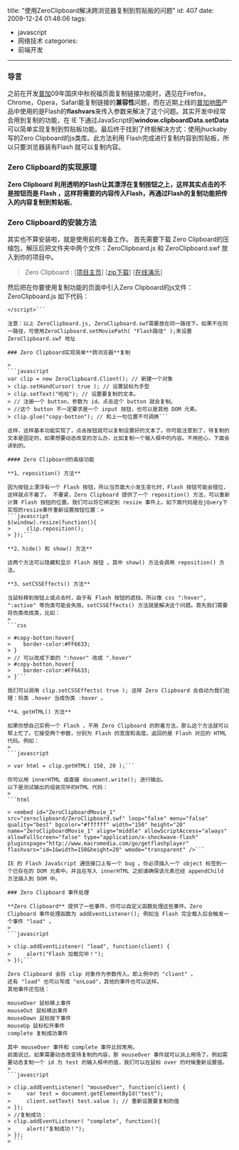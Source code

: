title: "使用ZeroClipboard解决跨浏览器复制到剪贴板的问题"
id: 407
date: 2009-12-24 01:48:06
tags:
- javascript
- 网络技术
categories:
- 前端开发
---
### 导言

之前在开发[普加](http://www.pujia.com)09年国庆中秋祝福页面复制链接功能时，遇见在Firefox，Chrome，Opera，Safari能复制链接的**兼容性**问题，而在近期上线的[普加地图](http://ditu.pujia.com/preview)产品中使用的是Flash的**flashvars**来传入参数来解决了这个问题。其实开发中经常会用到复制的功能，在 IE 下通过JavaScript的**window.clipboardData.setData**可以简单实现复制到剪贴板功能。最后终于找到了终极解决方式：使用jhuckaby写的Zero Clipboard的js类库。此方法利用 Flash完成进行复制内容到剪贴板，所以只要浏览器装有Flash 就可以复制内容。

### Zero Clipboard的实现原理

**Zero Clipboard **利用透明的Flash让其漂浮在复制按钮之上，这样其实点击的不是按钮而是 Flash ，这样将需要的内容传入Flash，再通过Flash的复制功能把传入的内容复制到**剪贴板**。

### Zero Clipboard的安装方法

其实也不算安装啦，就是使用前的准备工作。
首先需要下载 Zero Clipboard的压缩包，解压后把文件夹中两个文件：ZeroClipboard.js 和 ZeroClipboard.swf 放入到你的项目中。
> Zero Clipboard : [[项目主页](http://code.google.com/p/zeroclipboard/)] [[zip下载](http://code.google.com/p/zeroclipboard/downloads/list)] [[在线演示](http://bowser.macminicolo.net/~jhuckaby/zeroclipboard/)]
<!--more-->
然后把在你要使用复制功能的页面中引入Zero Clipboard的js文件：ZeroClipboard.js 
如下代码：
> 
```html"><script type="text/javascript" src="ZeroClipboard.js
</script>```

注意：以上 ZeroClipboard.js, ZeroClipboard.swf需要放在同一路径下。如果不在同一路径，可使用ZeroClipboard.setMoviePath( "Flash路径" );来设置ZeroClipboard.swf 地址

### Zero Clipboard实现简单**跨浏览器**复制

> 
```javascript
var clip = new ZeroClipboard.Client(); // 新建一个对象
> clip.setHandCursor( true ); // 设置鼠标为手型
> clip.setText("哈哈"); // 设置要复制的文本。
> // 注册一个 button，参数为 id。点击这个 button 就会复制。
> //这个 button 不一定要求是一个 input 按钮，也可以是其他 DOM 元素。
> clip.glue("copy-botton"); // 和上一句位置不可调换```

这样，这样基本功能实现了，点击按钮就可以复制设置好的文本了。你可能注意到了，待复制的文本是固定的，如果想要动态改变的怎么办，比如复制一个输入框中的内容。不用担心，下面会讲到的。

#### Zero Clipboard的高级功能

**1、reposition() 方法**

因为按钮上漂浮有一个 Flash 按钮，所以当页面大小发生变化时，Flash 按钮可能会错位，这样就点不着了。 不要紧，Zero Clipboard 提供了一个 reposition() 方法，可以重新计算 Flash 按钮的位置。我们可以将它绑定到 resize 事件上。如下面代码是在jQuery下实现的resize事件重新设置按钮位置：> 
```javascript
$(window).resize(function(){
>     clip.reposition();
> });```

**2、hide() 和 show() 方法**

这两个方法可以隐藏和显示 Flash 按钮 。其中 show() 方法会调用 reposition() 方法。

**3、setCSSEffects() 方法**

当鼠标移到按钮上或点击时，由于有 Flash 按钮的遮挡，所以像 css ":hover", ":active" 等伪类可能会失效。setCSSEffects() 方法就是解决这个问题。首先我们需要将伪类改成类，比如：
> 
```css

> #copy-botton:hover{
>    border-color:#FF6633;
> }
> // 可以改成下面的 ":hover" 改成 ".hover"
> #copy-botton.hover{
>    border-color:#FF6633;
> }```

我们可以调用 clip.setCSSEffects( true ); 这样 Zero Clipboard 会自动为我们处理：将类 .hover 当成伪类 :hover 。

**4、getHTML() 方法**

如果你想自己实例一个 Flash ，不用 Zero Clipboard 的附着方法，那么这个方法就可以帮上忙了。它接受两个参数，分别为 Flash 的宽度和高度。返回的是 Flash 对应的 HTML 代码。例如：
> 
```javascript

> var html = clip.getHTML( 150, 20 );```

你可以用 innerHTML 或直接 document.write(); 进行输出。
以下是测试输出的组装完毕的HTML 代码：
> 
```html

> <embed id="ZeroClipboardMovie_1" src="zeroclipboard/ZeroClipboard.swf" loop="false" menu="false" quality="best" bgcolor="#ffffff" width="150" height="20" name="ZeroClipboardMovie_1" align="middle" allowScriptAccess="always" allowFullScreen="false" type="application/x-shockwave-flash" pluginspage="http://www.macromedia.com/go/getflashplayer" flashvars="id=1&width=150&height=20" wmode="transparent" />```

IE 的 Flash JavaScript 通信接口上有一个 bug 。你必须插入一个 object 标签到一个已存在的 DOM 元素中。并且在写入 innerHTML 之前请确保该元素已经 appendChild 方法插入到 DOM 中。

### Zero Clipboard 事件处理

**Zero Clipboard** 提供了一些事件，你可以自定义函数处理这些事件。Zero Clipboard 事件处理函数为 addEventListener(); 例如当 Flash 完全载入后会触发一个事件 "load" 。
> 
```javascript

> clip.addEventListener( "load", function(client) {
>     alert("Flash 加载完毕！");
> });```

Zero Clipboard 会将 clip 对象作为参数传入。即上例中的 "client" 。
还有 "load" 也可以写成 "onLoad"，其他的事件也可以这样。
其他事件还包括：

mouseOver 鼠标移上事件
mouseOut 鼠标移出事件
mouseDown 鼠标按下事件
mouseUp 鼠标松开事件
complete 复制成功事件

其中 mouseOver 事件和 complete 事件比较常用。
前面说过，如果需要动态改变待复制的内容，那 mouseOver 事件就可以派上用场了。例如需要动态复制一个 id 为 test 的输入框中的值，我们可以在鼠标 over 的时候重新设置值。
> 
```javascript

> clip.addEventListener( "mouseOver", function(client) {
>     var test = document.getElementById("test");
>     client.setText( test.value ); // 重新设置要复制的值
> });
> //复制成功：
> clip.addEventListener( "complete", function(){
>     alert("复制成功！");
> });
> ```